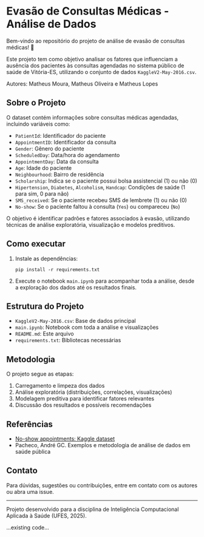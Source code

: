
# Evasão de Consultas Médicas - Análise de Dados

Bem-vindo ao repositório do projeto de análise de evasão de consultas médicas! :hospital:

Este projeto tem como objetivo analisar os fatores que influenciam a ausência dos pacientes às consultas agendadas no sistema público de saúde de Vitória-ES, utilizando o conjunto de dados `KaggleV2-May-2016.csv`.

Autores: Matheus Moura, Matheus Oliveira e Matheus Lopes

## Sobre o Projeto

O dataset contém informações sobre consultas médicas agendadas, incluindo variáveis como:
- `PatientId`: Identificador do paciente
- `AppointmentID`: Identificador da consulta
- `Gender`: Gênero do paciente
- `ScheduledDay`: Data/hora do agendamento
- `AppointmentDay`: Data da consulta
- `Age`: Idade do paciente
- `Neighbourhood`: Bairro de residência
- `Scholarship`: Indica se o paciente possui bolsa assistencial (1) ou não (0)
- `Hipertension`, `Diabetes`, `Alcoholism`, `Handcap`: Condições de saúde (1 para sim, 0 para não)
- `SMS_received`: Se o paciente recebeu SMS de lembrete (1) ou não (0)
- `No-show`: Se o paciente faltou à consulta (`Yes`) ou compareceu (`No`)

O objetivo é identificar padrões e fatores associados à evasão, utilizando técnicas de análise exploratória, visualização e modelos preditivos.

## Como executar

1. Instale as dependências:
   ```commandline
   pip install -r requirements.txt
   ```
2. Execute o notebook `main.ipynb` para acompanhar toda a análise, desde a exploração dos dados até os resultados finais.

## Estrutura do Projeto

- `KaggleV2-May-2016.csv`: Base de dados principal
- `main.ipynb`: Notebook com toda a análise e visualizações
- `README.md`: Este arquivo
- `requirements.txt`: Bibliotecas necessárias

## Metodologia

O projeto segue as etapas:
1. Carregamento e limpeza dos dados
2. Análise exploratória (distribuições, correlações, visualizações)
3. Modelagem preditiva para identificar fatores relevantes
4. Discussão dos resultados e possíveis recomendações

## Referências

- [No-show appointments: Kaggle dataset](https://www.kaggle.com/datasets/joniarroba/noshowappointments)
- Pacheco, André GC. Exemplos e metodologia de análise de dados em saúde pública

## Contato

Para dúvidas, sugestões ou contribuições, entre em contato com os autores ou abra uma issue.

---

Projeto desenvolvido para a disciplina de Inteligência Computacional Aplicada à Saúde (UFES, 2025).


...existing code...
